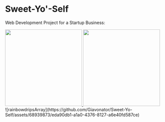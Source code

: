 # Sweet-Yo'-Self
Web Development Project for a Startup Business:

<div id="content" style="position:relative;text-align:center;">
  
<a href="https://sweetyoself.com">
  <img src="https://github.com/Giavonator/Sweet-Yo-Self/assets/68939873/8a9b326b-7448-4573-89c7-e2d4dcbdc752" width="250" height="250">
  <img src="https://github.com/Giavonator/Sweet-Yo-Self/assets/68939873/eda90db1-a1a0-4376-8127-a6e40fd587ce" width="250" height="250">
</a>
  
</div>![rainbowdripsArray](https://github.com/Giavonator/Sweet-Yo-Self/assets/68939873/eda90db1-a1a0-4376-8127-a6e40fd587ce)

